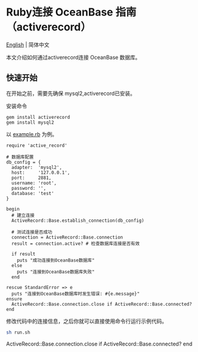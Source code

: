 # Ruby连接 OceanBase 指南（activerecord）

[English](README.md) | 简体中文

本文介绍如何通过activerecord连接 OceanBase 数据库。

## 快速开始

在开始之前，需要先确保 mysql2,activerecord已安装。

安装命令

```
gem install activerecord
gem install mysql2
```

以 [example.rb](example.rb) 为例。

```
require 'active_record'

# 数据库配置
db_config = {
  adapter:  'mysql2',
  host:     '127.0.0.1',
  port:     2881,
  username: 'root',
  password: '',
  database: 'test'
}

begin
  # 建立连接
  ActiveRecord::Base.establish_connection(db_config)

  # 测试连接是否成功
  connection = ActiveRecord::Base.connection
  result = connection.active? # 检查数据库连接是否有效

  if result
    puts "成功连接到OceanBase数据库"
  else
    puts "连接到OceanBase数据库失败"
  end

rescue StandardError => e
  puts "连接到OceanBase数据库时发生错误: #{e.message}"
ensure
  ActiveRecord::Base.connection.close if ActiveRecord::Base.connected?
end
```

修改代码中的连接信息，之后你就可以直接使用命令行运行示例代码。

```bash
sh run.sh
```

  ActiveRecord::Base.connection.close if ActiveRecord::Base.connected?
end
